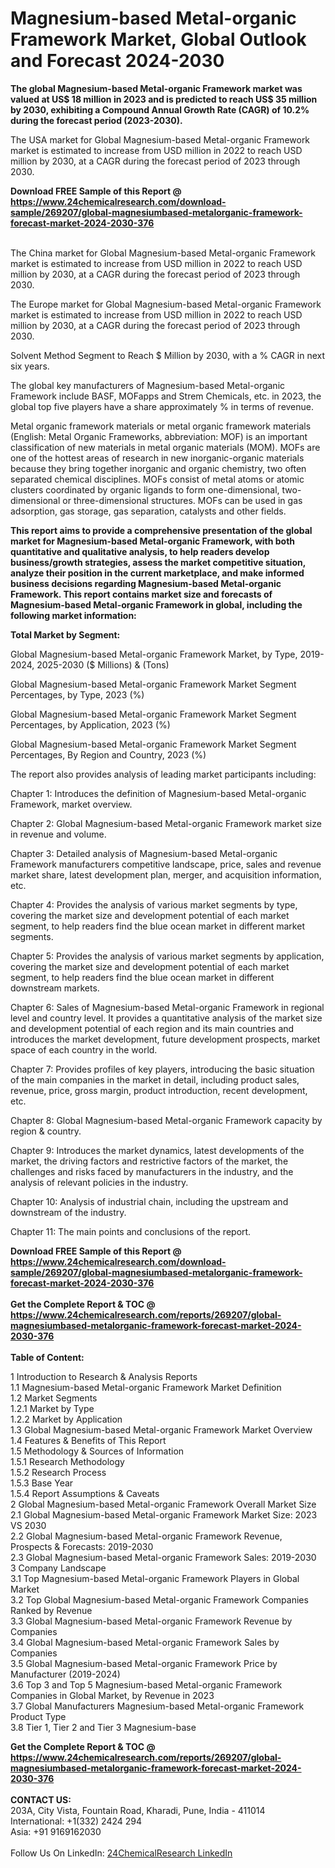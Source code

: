 <h1>Magnesium-based Metal-organic Framework Market, Global Outlook and Forecast 2024-2030</h1><p><strong>The global Magnesium-based Metal-organic Framework market was valued at US$ 18 million in 2023 and is predicted to reach US$ 35 million by 2030, exhibiting a Compound Annual Growth Rate (CAGR) of 10.2% during the forecast period (2023-2030).</strong></p><p>
</p><p>The USA market for Global Magnesium-based Metal-organic Framework market is estimated to increase from USD million in 2022 to reach USD million by 2030, at a CAGR during the forecast period of 2023 through 2030.</p><div><b>Download FREE Sample of this Report @ 
            <a href="https://www.24chemicalresearch.com/download-sample/269207/global-magnesiumbased-metalorganic-framework-forecast-market-2024-2030-376">
            https://www.24chemicalresearch.com/download-sample/269207/global-magnesiumbased-metalorganic-framework-forecast-market-2024-2030-376</a></b></div><br><p>
</p><p>The China market for Global Magnesium-based Metal-organic Framework market is estimated to increase from USD million in 2022 to reach USD million by 2030, at a CAGR during the forecast period of 2023 through 2030.</p><p>
</p><p>The Europe market for Global Magnesium-based Metal-organic Framework market is estimated to increase from USD million in 2022 to reach USD million by 2030, at a CAGR during the forecast period of 2023 through 2030.</p><p>
Solvent Method Segment to Reach $ Million by 2030, with a % CAGR in next six years.</p><p>
The global key manufacturers of Magnesium-based Metal-organic Framework include BASF, MOFapps and Strem Chemicals, etc. in 2023, the global top five players have a share approximately % in terms of revenue.</p><p>
Metal organic framework materials or metal organic framework materials (English: Metal Organic Frameworks, abbreviation: MOF) is an important classification of new materials in metal organic materials (MOM). MOFs are one of the hottest areas of research in new inorganic-organic materials because they bring together inorganic and organic chemistry, two often separated chemical disciplines. MOFs consist of metal atoms or atomic clusters coordinated by organic ligands to form one-dimensional, two-dimensional or three-dimensional structures. MOFs can be used in gas adsorption, gas storage, gas separation, catalysts and other fields.</p><p>
<strong>This report aims to provide a comprehensive presentation of the global market for Magnesium-based Metal-organic Framework, with both quantitative and qualitative analysis, to help readers develop business/growth strategies, assess the market competitive situation, analyze their position in the current marketplace, and make informed business decisions regarding Magnesium-based Metal-organic Framework. This report contains market size and forecasts of Magnesium-based Metal-organic Framework in global, including the following market information:</strong></p><p>
</p><p>
<strong>Total Market by Segment:</strong></p><p>
Global Magnesium-based Metal-organic Framework Market, by Type, 2019-2024, 2025-2030 ($ Millions) &amp; (Tons)</p><p>
Global Magnesium-based Metal-organic Framework Market Segment Percentages, by Type, 2023 (%)</p><p>
</p><p>
Global Magnesium-based Metal-organic Framework Market Segment Percentages, by Application, 2023 (%)</p><p>
</p><p>
Global Magnesium-based Metal-organic Framework Market Segment Percentages, By Region and Country, 2023 (%)</p><p>
</p><p>
</p><p></p><p>
The report also provides analysis of leading market participants including:</p><p>
</p><p>
</p><p>
Chapter 1: Introduces the definition of Magnesium-based Metal-organic Framework, market overview.</p><p>
Chapter 2: Global Magnesium-based Metal-organic Framework market size in revenue and volume.</p><p>
Chapter 3: Detailed analysis of Magnesium-based Metal-organic Framework manufacturers competitive landscape, price, sales and revenue market share, latest development plan, merger, and acquisition information, etc.</p><p>
Chapter 4: Provides the analysis of various market segments by type, covering the market size and development potential of each market segment, to help readers find the blue ocean market in different market segments.</p><p>
Chapter 5: Provides the analysis of various market segments by application, covering the market size and development potential of each market segment, to help readers find the blue ocean market in different downstream markets.</p><p>
Chapter 6: Sales of Magnesium-based Metal-organic Framework in regional level and country level. It provides a quantitative analysis of the market size and development potential of each region and its main countries and introduces the market development, future development prospects, market space of each country in the world.</p><p>
Chapter 7: Provides profiles of key players, introducing the basic situation of the main companies in the market in detail, including product sales, revenue, price, gross margin, product introduction, recent development, etc.</p><p>
Chapter 8: Global Magnesium-based Metal-organic Framework capacity by region &amp; country.</p><p>
Chapter 9: Introduces the market dynamics, latest developments of the market, the driving factors and restrictive factors of the market, the challenges and risks faced by manufacturers in the industry, and the analysis of relevant policies in the industry.</p><p>
Chapter 10: Analysis of industrial chain, including the upstream and downstream of the industry.</p><p>
Chapter 11: The main points and conclusions of the report.</p><div><b>Download FREE Sample of this Report @ 
            <a href="https://www.24chemicalresearch.com/download-sample/269207/global-magnesiumbased-metalorganic-framework-forecast-market-2024-2030-376">
            https://www.24chemicalresearch.com/download-sample/269207/global-magnesiumbased-metalorganic-framework-forecast-market-2024-2030-376</a></b></div><br><div><b>Get the Complete Report & TOC @ 
            <a href="https://www.24chemicalresearch.com/reports/269207/global-magnesiumbased-metalorganic-framework-forecast-market-2024-2030-376">
            https://www.24chemicalresearch.com/reports/269207/global-magnesiumbased-metalorganic-framework-forecast-market-2024-2030-376</a></b></div><br>
            <b>Table of Content:</b><p>1 Introduction to Research & Analysis Reports<br />
    1.1 Magnesium-based Metal-organic Framework Market Definition<br />
    1.2 Market Segments<br />
        1.2.1 Market by Type<br />
        1.2.2 Market by Application<br />
    1.3 Global Magnesium-based Metal-organic Framework Market Overview<br />
    1.4 Features & Benefits of This Report<br />
    1.5 Methodology & Sources of Information<br />
        1.5.1 Research Methodology<br />
        1.5.2 Research Process<br />
        1.5.3 Base Year<br />
        1.5.4 Report Assumptions & Caveats<br />
2 Global Magnesium-based Metal-organic Framework Overall Market Size<br />
    2.1 Global Magnesium-based Metal-organic Framework Market Size: 2023 VS 2030<br />
    2.2 Global Magnesium-based Metal-organic Framework Revenue, Prospects & Forecasts: 2019-2030<br />
    2.3 Global Magnesium-based Metal-organic Framework Sales: 2019-2030<br />
3 Company Landscape<br />
    3.1 Top Magnesium-based Metal-organic Framework Players in Global Market<br />
    3.2 Top Global Magnesium-based Metal-organic Framework Companies Ranked by Revenue<br />
    3.3 Global Magnesium-based Metal-organic Framework Revenue by Companies<br />
    3.4 Global Magnesium-based Metal-organic Framework Sales by Companies<br />
    3.5 Global Magnesium-based Metal-organic Framework Price by Manufacturer (2019-2024)<br />
    3.6 Top 3 and Top 5 Magnesium-based Metal-organic Framework Companies in Global Market, by Revenue in 2023<br />
    3.7 Global Manufacturers Magnesium-based Metal-organic Framework Product Type<br />
    3.8 Tier 1, Tier 2 and Tier 3 Magnesium-base</p><div><b>Get the Complete Report & TOC @ 
            <a href="https://www.24chemicalresearch.com/reports/269207/global-magnesiumbased-metalorganic-framework-forecast-market-2024-2030-376">
            https://www.24chemicalresearch.com/reports/269207/global-magnesiumbased-metalorganic-framework-forecast-market-2024-2030-376</a></b></div><br><b>CONTACT US:</b><br>
            203A, City Vista, Fountain Road, Kharadi, Pune, India - 411014<br>
            International: +1(332) 2424 294<br>
            Asia: +91 9169162030 <br><br>
            Follow Us On LinkedIn: <a href="https://www.linkedin.com/company/24chemicalresearch/">24ChemicalResearch LinkedIn</a>